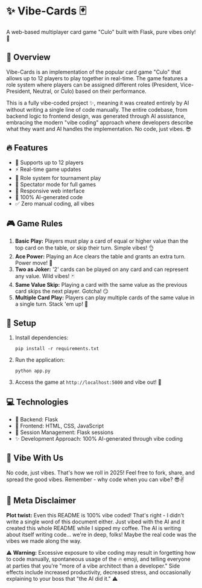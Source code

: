 # ✨ Vibe-Cards 🃏

A web-based multiplayer card game "Culo" built with Flask, pure vibes only! 💯

## 🌟 Overview

Vibe-Cards is an implementation of the popular card game "Culo" that allows up to 12 players to play together in real-time. The game features a role system where players can be assigned different roles (President, Vice-President, Neutral, or Culo) based on their performance.

This is a fully vibe-coded project ✨, meaning it was created entirely by AI without writing a single line of code manually. The entire codebase, from backend logic to frontend design, was generated through AI assistance, embracing the modern "vibe coding" approach where developers describe what they want and AI handles the implementation. No code, just vibes. 😎

## 🔥 Features

- 👥 Supports up to 12 players
- ⚡ Real-time game updates
- 👑 Role system for tournament play
- 👀 Spectator mode for full games
- 📱 Responsive web interface
- 🤖 100% AI-generated code
- ✅ Zero manual coding, all vibes

## 🎮 Game Rules

1. **Basic Play:** Players must play a card of equal or higher value than the top card on the table, or skip their turn. Simple vibes! 👌
2. **Ace Power:** Playing an Ace clears the table and grants an extra turn. Power move! 💪
3. **Two as Joker:** '2' cards can be played on any card and can represent any value. Wild vibes! 🃏
4. **Same Value Skip:** Playing a card with the same value as the previous card skips the next player. Gotcha! 😏
5. **Multiple Card Play:** Players can play multiple cards of the same value in a single turn. Stack 'em up! 🔄

## 🚀 Setup

1. Install dependencies:
   ```
   pip install -r requirements.txt
   ```

2. Run the application:
   ```
   python app.py
   ```

3. Access the game at `http://localhost:5000` and vibe out! 🎉

## 💻 Technologies

- 🐍 Backend: Flask
- 🎨 Frontend: HTML, CSS, JavaScript
- 🔐 Session Management: Flask sessions
- ✨ Development Approach: 100% AI-generated through vibe coding

## 🙌 Vibe With Us

No code, just vibes. That's how we roll in 2025! Feel free to fork, share, and spread the good vibes. Remember - why code when you can vibe? 😎✌️

## 🤣 Meta Disclaimer

**Plot twist:** Even this README is 100% vibe coded! That's right - I didn't write a single word of this document either. Just vibed with the AI and it created this whole README while I sipped my coffee. The AI is writing about itself writing code... we're in deep, folks! Maybe the real code was the vibes we made along the way. 

⚠️ **Warning:** Excessive exposure to vibe coding may result in forgetting how to code manually, spontaneous usage of the 🔥 emoji, and telling everyone at parties that you're "more of a vibe architect than a developer." Side effects include increased productivity, decreased stress, and occasionally explaining to your boss that "the AI did it." ⚠️ 